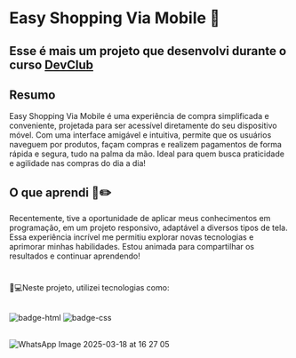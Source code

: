 <h1> Easy Shopping Via Mobile 📱</h1>

<h2>Esse é mais um projeto que desenvolvi durante o curso <a href="https://rodolfomori.com.br/devclub" target="_blank"/>DevClub</a> </h2> 








<h2>Resumo</h2>
<p>Easy Shopping Via Mobile é uma experiência de compra simplificada e conveniente, projetada para ser acessível diretamente do seu dispositivo móvel. 
Com uma interface amigável e intuitiva, permite que os usuários naveguem por produtos, façam compras e realizem pagamentos de forma rápida e segura, 
tudo na palma da mão. Ideal para quem busca praticidade e agilidade nas compras do dia a dia!</p>

###

<h2>O que aprendi 📄✏️</h2>
<p>Recentemente, tive a oportunidade de aplicar meus conhecimentos em programação, em um projeto responsivo, adaptável a diversos tipos de tela. 
  Essa experiência incrível me permitiu explorar novas tecnologias e aprimorar minhas habilidades. Estou animada para compartilhar os resultados e continuar aprendendo!</p>

#

<p>🤖💻Neste projeto, utilizei tecnologias como:</p>
<br>

<img src="https://img.shields.io/badge/HTML5-E34F26?style=for-the-badge&logo=html5&logoColor=white" alt="badge-html"/>
<img src="https://img.shields.io/badge/CSS3-1572B6?style=for-the-badge&logo=css3&logoColor=white" alt="badge-css"/>
<br>
<br>


![WhatsApp Image 2025-03-18 at 16 27 05](https://github.com/user-attachments/assets/9ad17d43-45e9-4a54-896a-419e700dcb30)

